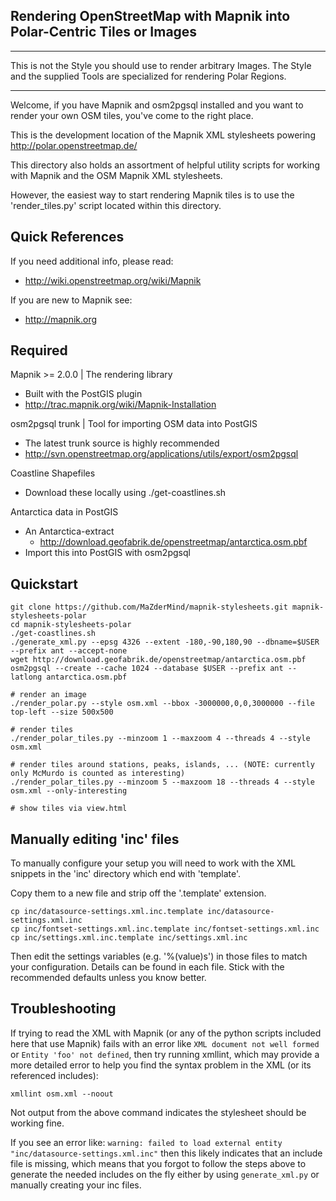 Rendering OpenStreetMap with Mapnik into Polar-Centric Tiles or Images
----------------------------------------------------------------------

***
This is not the Style you should use to render arbitrary Images. The Style and
the supplied Tools are specialized for rendering Polar Regions.
***

Welcome, if you have Mapnik and osm2pgsql installed and you want
to render your own OSM tiles, you've come to the right place.

This is the development location of the Mapnik XML stylesheets powering
http://polar.openstreetmap.de/

This directory also holds an assortment of helpful utility scripts for
working with Mapnik and the OSM Mapnik XML stylesheets.

However, the easiest way to start rendering Mapnik tiles is to use the 
'render_tiles.py' script located within this directory.


Quick References
----------------
If you need additional info, please read:
 - http://wiki.openstreetmap.org/wiki/Mapnik

If you are new to Mapnik see:
 - http://mapnik.org


Required
--------

Mapnik >= 2.0.0 | The rendering library
 * Built with the PostGIS plugin
 * http://trac.mapnik.org/wiki/Mapnik-Installation

osm2pgsql trunk | Tool for importing OSM data into PostGIS
 * The latest trunk source is highly recommended
 * http://svn.openstreetmap.org/applications/utils/export/osm2pgsql

Coastline Shapefiles
 * Download these locally using ./get-coastlines.sh

Antarctica data in PostGIS
 * An Antarctica-extract
   - http://download.geofabrik.de/openstreetmap/antarctica.osm.pbf
 * Import this into PostGIS with osm2pgsql



Quickstart
----------

    git clone https://github.com/MaZderMind/mapnik-stylesheets.git mapnik-stylesheets-polar
    cd mapnik-stylesheets-polar
    ./get-coastlines.sh
    ./generate_xml.py --epsg 4326 --extent -180,-90,180,90 --dbname=$USER --prefix ant --accept-none
    wget http://download.geofabrik.de/openstreetmap/antarctica.osm.pbf
    osm2pgsql --create --cache 1024 --database $USER --prefix ant --latlong antarctica.osm.pbf
    
    # render an image
    ./render_polar.py --style osm.xml --bbox -3000000,0,0,3000000 --file top-left --size 500x500
    
    # render tiles
    ./render_polar_tiles.py --minzoom 1 --maxzoom 4 --threads 4 --style osm.xml

    # render tiles around stations, peaks, islands, ... (NOTE: currently only McMurdo is counted as interesting)
    ./render_polar_tiles.py --minzoom 5 --maxzoom 18 --threads 4 --style osm.xml --only-interesting
    
    # show tiles via view.html

Manually editing 'inc' files
----------------------------

To manually configure your setup you will need to work with the XML snippets 
in the 'inc' directory which end with 'template'.

Copy them to a new file and strip off the '.template' extension.

    cp inc/datasource-settings.xml.inc.template inc/datasource-settings.xml.inc
    cp inc/fontset-settings.xml.inc.template inc/fontset-settings.xml.inc
    cp inc/settings.xml.inc.template inc/settings.xml.inc

Then edit the settings variables (e.g. '%(value)s') in those files to match your configuration.
Details can be found in each file. Stick with the recommended defaults unless you know better.

Troubleshooting
---------------

If trying to read the XML with Mapnik (or any of the python scripts included here that use Mapnik)
fails with an error like `XML document not well formed` or `Entity 'foo' not defined`, then try running
xmllint, which may provide a more detailed error to help you find the syntax problem in the XML (or its
referenced includes):

    xmllint osm.xml --noout

Not output from the above command indicates the stylesheet should be working fine.

If you see an error like: `warning: failed to load external entity "inc/datasource-settings.xml.inc"` then this
likely indicates that an include file is missing, which means that you forgot to follow the steps above to generate the needed includes on the fly either by using `generate_xml.py` or manually creating your inc files.
